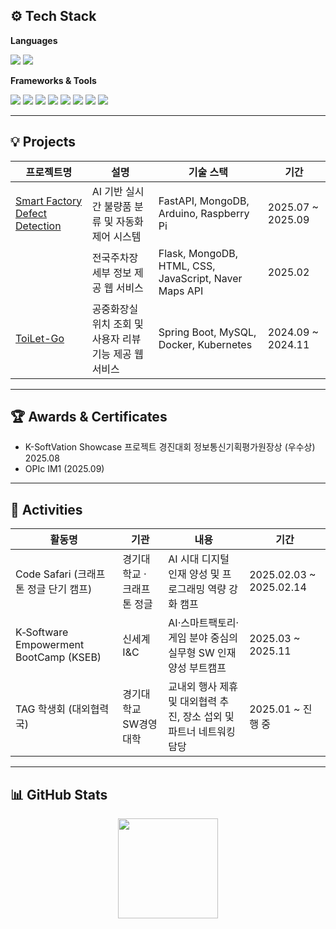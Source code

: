 
## ⚙️ Tech Stack

**Languages**
<p>
  <img src="https://img.shields.io/badge/Java-007396?style=for-the-badge&logo=openjdk&logoColor=white"/>
  <img src="https://img.shields.io/badge/Python-3776AB?style=for-the-badge&logo=python&logoColor=white"/>
</p>

**Frameworks & Tools**
<p>
  <img src="https://img.shields.io/badge/Spring Boot-6DB33F?style=for-the-badge&logo=springboot&logoColor=white"/>
  <img src="https://img.shields.io/badge/FastAPI-009688?style=for-the-badge&logo=fastapi&logoColor=white"/>
  <img src="https://img.shields.io/badge/mysql-%234479A1.svg?&style=for-the-badge&logo=mysql&logoColor=white" />
  <img src="https://img.shields.io/badge/mongodb-%2347A248.svg?&style=for-the-badge&logo=mongodb&logoColor=white" />
  <img src="https://img.shields.io/badge/AWS-232F3E?style=for-the-badge&logo=amazonaws&logoColor=white"/>
  <img src="https://img.shields.io/badge/git-%23F05032.svg?&style=for-the-badge&logo=git&logoColor=white" />
  <img src="https://img.shields.io/badge/github-%23181717.svg?&style=for-the-badge&logo=github&logoColor=white" />
  <img src="https://img.shields.io/badge/notion-%23000000.svg?&style=for-the-badge&logo=notion&logoColor=white" />
</p>

---

## 💡 Projects

| 프로젝트명 | 설명 | 기술 스택 | 기간 |
|-------------|------|------------|------|
| [Smart Factory Defect Detection](https://github.com/ai-feat-3-scratch-defect-tuning) | AI 기반 실시간 불량품 분류 및 자동화 제어 시스템 | FastAPI, MongoDB, Arduino, Raspberry Pi | 2025.07 ~ 2025.09 |
| | 전국주차장 세부 정보 제공 웹 서비스 | Flask, MongoDB, HTML, CSS, JavaScript, Naver Maps API | 2025.02 |
| [ToiLet-Go](https://github.com/2024-Opensource-project/toilet-go) | 공중화장실 위치 조회 및 사용자 리뷰 기능 제공 웹 서비스 | Spring Boot, MySQL, Docker, Kubernetes | 2024.09 ~ 2024.11 |

---

## 🏆 Awards & Certificates

- K-SoftVation Showcase 프로젝트 경진대회 정보통신기획평가원장상 (우수상) 2025.08
- OPIc IM1 (2025.09)

---

## 🎯 Activities

| 활동명 | 기관 | 내용 | 기간 |
|--------|------|------|------|
| Code Safari (크래프톤 정글 단기 캠프) | 경기대학교 · 크래프톤 정글 | AI 시대 디지털 인재 양성 및 프로그래밍 역량 강화 캠프 | 2025.02.03 ~ 2025.02.14 |
| K‑Software Empowerment BootCamp (KSEB) | 신세계 I&C | AI·스마트팩토리·게임 분야 중심의 실무형 SW 인재 양성 부트캠프 | 2025.03 ~ 2025.11 |
| TAG 학생회 (대외협력국) | 경기대학교 SW경영대학 | 교내외 행사 제휴 및 대외협력 추진, 장소 섭외 및 파트너 네트워킹 담당 | 2025.01 ~ 진행 중 |

---

## 📊 GitHub Stats

<p align="center">
  <img height="160em" src="https://github-readme-stats.vercel.app/api?username=Kyunghk&show_icons=true&theme=tokyonight" />
  <!-- <img height="160em" src="https://github-readme-stats.vercel.app/api/top-langs/?username=Kyunghk&layout=compact&theme=tokyonight" /> -->
</p>

